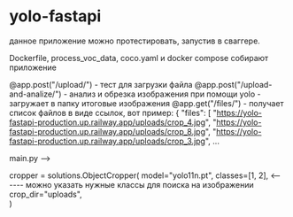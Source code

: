# yolo-fastapi

данное приложение можно протестировать, запустив в сваггере. 

Dockerfile, process_voc_data, coco.yaml и docker compose собирают приложение

@app.post("/upload/") - тест для загрузки файла
@app.post("/upload-and-analize/") - анализ и обрезка изображения при помощи yolo - загружает в папку итоговые изображения
@app.get("/files/") - получает список файлов в виде ссылок, вот пример:
{
  "files": [
    "https://yolo-fastapi-production.up.railway.app/uploads/crop_4.jpg",
    "https://yolo-fastapi-production.up.railway.app/uploads/crop_8.jpg",
    "https://yolo-fastapi-production.up.railway.app/uploads/crop_3.jpg",
    ...

main.py --> 

cropper = solutions.ObjectCropper(
    model="yolo11n.pt", 
    classes=[1, 2],     <------ можно указать нужные классы для поиска на изображении
    crop_dir="uploads",  
)


